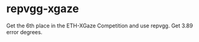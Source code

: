 # repvgg-xgaze
Get the 6th place in the ETH-XGaze Competition and use repvgg. Get 3.89 error degrees.
